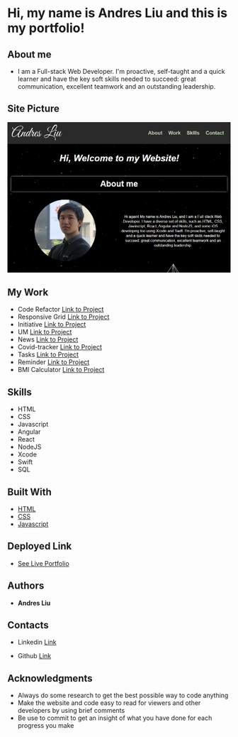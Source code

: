 # Hi, my name is Andres Liu and this is my portfolio!

## About me

* I am a Full-stack Web Developer. I'm proactive, self-taught and a quick learner and have the key soft skills needed to succeed: great communication, excellent teamwork and an outstanding leadership.

## Site Picture

![Site](./assets/images/snapshot.PNG)


## My Work

* Code Refactor
[Link to Project](https://github.com/andresliu22/code-refactor)
* Responsive Grid
[Link to Project](https://github.com/andresliu22/responsive-grid)
* Initiative
[Link to Project](https://github.com/andresliu22/initiativeApp)
* UM
[Link to Project](https://github.com/andresliu22/umApp)
* News
[Link to Project](https://github.com/andresliu22/newsApp)
* Covid-tracker
[Link to Project](https://github.com/andresliu22/covid-tracker)
* Tasks
[Link to Project](https://github.com/andresliu22/tasksApp)
* Reminder
[Link to Project](https://github.com/andresliu22/reminderApp)
* BMI Calculator
[Link to Project](https://github.com/andresliu22/bmiCalculator)

## Skills

* HTML
* CSS
* Javascript
* Angular
* React
* NodeJS
* Xcode
* Swift
* SQL

## Built With

* [HTML](https://developer.mozilla.org/en-US/docs/Web/HTML)
* [CSS](https://developer.mozilla.org/en-US/docs/Web/CSS)
* [Javascript](https://developer.mozilla.org/en-US/docs/Web/javascript)

## Deployed Link

* [See Live Portfolio](https://andresliu22.github.io/portfolio/)

## Authors

* **Andres Liu** 

## Contacts

* Linkedin
[Link](https://www.linkedin.com/in/andresliu22)

* Github
[Link](https://github.com/andresliu22)

## Acknowledgments

* Always do some research to get the best possible way to code anything
* Make the website and code easy to read for viewers and other developers by using brief comments
* Be use to commit to get an insight of what you have done for each progress you make